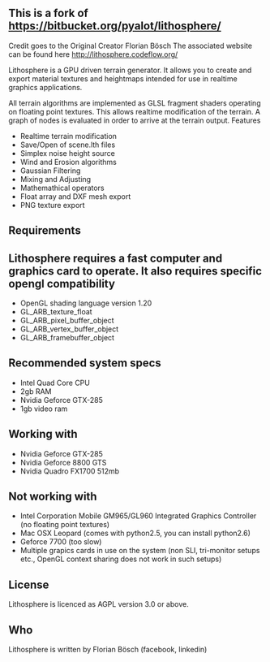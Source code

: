 ## This is a fork of https://bitbucket.org/pyalot/lithosphere/
  Credit goes to the Original Creator Florian Bösch
  The associated website can be found here http://lithosphere.codeflow.org/
  
Lithosphere is a GPU driven terrain generator. It allows you to create and export material textures and heightmaps intended for use in realtime graphics applications.

All terrain algorithms are implemented as GLSL fragment shaders operating on floating point textures. This allows realtime modification of the terrain. A graph of nodes is evaluated in order to arrive at the terrain output.
Features

 * Realtime terrain modification
 * Save/Open of scene.lth files
 * Simplex noise height source
 * Wind and Erosion algorithms
 * Gaussian Filtering
 * Mixing and Adjusting
 * Mathemathical operators
 * Float array and DXF mesh export
 * PNG texture export

## Requirements

## Lithosphere requires a fast computer and graphics card to operate. It also requires specific opengl compatibility

 * OpenGL shading language version 1.20
 * GL_ARB_texture_float
 * GL_ARB_pixel_buffer_object
 * GL_ARB_vertex_buffer_object
 * GL_ARB_framebuffer_object

## Recommended system specs

 * Intel Quad Core CPU
 * 2gb RAM
 * Nvidia Geforce GTX-285
 * 1gb video ram

## Working with

 * Nvidia Geforce GTX-285
 * Nvidia Geforce 8800 GTS
 * Nvidia Quadro FX1700 512mb

## Not working with

 * Intel Corporation Mobile GM965/GL960 Integrated Graphics Controller (no floating point textures)
 * Mac OSX Leopard (comes with python2.5, you can install python2.6)
 * Geforce 7700 (too slow)
 * Multiple grapics cards in use on the system (non SLI, tri-monitor setups etc., OpenGL context sharing does not work in such setups)

## License

Lithosphere is licenced as AGPL version 3.0 or above.

## Who

Lithosphere is written by Florian Bösch (facebook, linkedin)
